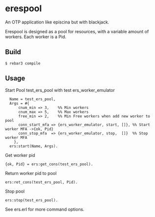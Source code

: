 erespool
=====

An OTP application like episcina but with blackjack.

Erespool is designed as a pool for resources, with a variable amount of workers.
Each worker is a Pid.


Build
-----

    $ rebar3 compile


Usage
-----

Start Pool test_ers_pool with test ers_worker_emulator
```
  Name = test_ers_pool,
  Args = #{
      cnum_min => 3,    %% Min workers
      cnum_max => 5,    %% Max workers
      free_min => 2,    %% Min Free workers when add new worker to pool
      conn_start_mfa => {ers_worker_emulator, start, []}, %% Start worker MFA ->{ok, Pid}
      conn_stop_mfa  => {ers_worker_emulator, stop,  []}  %% Stop worker MFA
    },
  ers:start(Name, Args).
```

Get worker pid
```
{ok, Pid} = ers:get_cons(test_ers_pool).
```

Return worker pid to pool
```
ers:ret_cons(test_ers_pool, Pid).
```

Stop pool
```
ers:stop(test_ers_pool).
```

See ers.erl for more command options.
